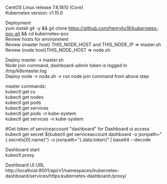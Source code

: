 CentOS Linux release 7.6.1810 (Core)  
Kubernetes version: v1.15.0

Deployment  
yum install git -y  && git clone https://github.com/henryliu18/kubernetes-poc.git  && cd kubernetes-poc  
Review hosts for environment  
Review (master host) THIS_NODE_HOST and THIS_NODE_IP => master.sh  
Review (node host)THIS_NODE_HOST => node.sh

Deploy master -> master.sh  
 Node join command, dashboard-admin token is logged in /tmp/k8smaster.log  
Deploy node -> node.sh -> run node join command from above step

master commands:  
kubectl get cs  
kubectl get nodes  
kubectl get pods  
kubectl get services  
kubectl get pods -n kube-system  
kubectl get services -n kube-system  

#Get token of serviceaccount "dashboard" for Dashboard ui access  
kubectl get secret $(kubectl get serviceaccount dashboard -o jsonpath="{.secrets[0].name}") -o jsonpath="{.data.token}" | base64 --decode

Dashboard start  
kubectl proxy

Dashboard UI URL  
http://localhost:8001/api/v1/namespaces/kubernetes-dashboard/services/https:kubernetes-dashboard:/proxy/
